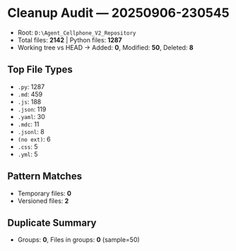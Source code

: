 # Cleanup Audit — 20250906-230545
- Root: `D:\Agent_Cellphone_V2_Repository`
- Total files: **2142**  |  Python files: **1287**
- Working tree vs HEAD → Added: **0**, Modified: **50**, Deleted: **8**

## Top File Types
- `.py`: 1287
- `.md`: 459
- `.js`: 188
- `.json`: 119
- `.yaml`: 30
- `.mdc`: 11
- `.jsonl`: 8
- `(no ext)`: 6
- `.css`: 5
- `.yml`: 5

## Pattern Matches
- Temporary files: **0**
- Versioned files: **2**

## Duplicate Summary
- Groups: **0**, Files in groups: **0** (sample=50)